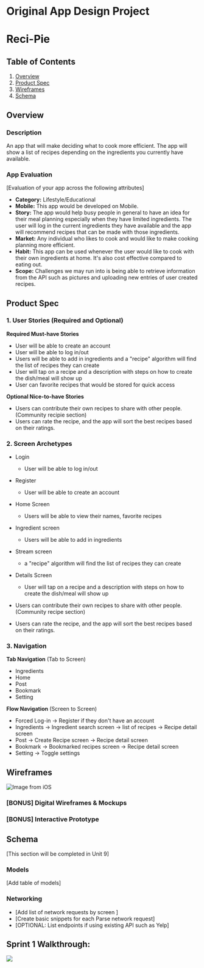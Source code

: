 Original App Design Project
===

# Reci-Pie

## Table of Contents
1. [Overview](#Overview)
1. [Product Spec](#Product-Spec)
1. [Wireframes](#Wireframes)
2. [Schema](#Schema)

## Overview

### Description
An app that will make deciding what to cook more efficient. The app will show a list of recipes depending on the ingredients you currently have available.

### App Evaluation
[Evaluation of your app across the following attributes]
- **Category:** Lifestyle/Educational
- **Mobile:** This app would be developed on Mobile. 
- **Story:**  The app would help busy people in general to have an idea for their meal planning especially when they have limited ingredients. The user will log in the current ingredients they have available and the app will recommend recipes that can be made with those ingredients. 
- **Market:** Any individual who likes to cook and would like to make cooking planning more efficient.
- **Habit:** This app can be used whenever the user would like to cook with their own ingredients at home. It's also cost effective compared to eating out.
- **Scope:** Challenges we may run into is being able to retrieve information from the API such as pictures and uploading new entries of user created recipes.

## Product Spec

### 1. User Stories (Required and Optional)

**Required Must-have Stories**

* User will be able to create an account 
* User will be able to log in/out
* Users will be able to add in ingredients and a "recipe" algorithm will find the list of recipes they can create
* User will tap on a recipe and a description with steps on how to create the dish/meal will show up
* User can favorite recipes that would be stored for quick access


**Optional Nice-to-have Stories**

* Users can contribute their own recipes to share with other people. (Community recipie section)
* Users can rate the recipe, and the app will sort the best recipes based on their ratings.

### 2. Screen Archetypes

* Login
   *  User will be able to log in/out
* Register 
    * User will be able to create an account 
    
* Home Screen
    * Users will be able to view their names, favorite recipes
* Ingredient screen
    *  Users will be able to add in ingredients
* Stream screen 
    *  a "recipe" algorithm will find the list of recipes they can create
* Details Screen
    * User will tap on a recipe and a description with steps on how to create the dish/meal will show up

* Users can contribute their own recipes to share with other people. (Community recipe section)
* Users can rate the recipe, and the app will sort the best recipes based on their ratings.

### 3. Navigation

**Tab Navigation** (Tab to Screen)

* Ingredients
* Home
* Post
* Bookmark
* Setting

**Flow Navigation** (Screen to Screen)

* Forced Log-in -> Register if they don't have an account
* Ingredients -> Ingredient search screen -> list of recipes -> Recipe detail screen
* Post -> Create Recipe screen -> Recipe detail screen
* Bookmark -> Bookmarked recipes screen -> Recipe detail screen
* Setting -> Toggle settings

## Wireframes

![Image from iOS](https://user-images.githubusercontent.com/44296149/157303930-ee4b5ca2-6eaf-45c3-b49b-6dd011945f8a.jpg)



### [BONUS] Digital Wireframes & Mockups


### [BONUS] Interactive Prototype

## Schema 
[This section will be completed in Unit 9]
### Models
[Add table of models]
### Networking
- [Add list of network requests by screen ]
- [Create basic snippets for each Parse network request]
- [OPTIONAL: List endpoints if using existing API such as Yelp]

## Sprint 1 Walkthrough:

![](https://i.imgur.com/zuz5CYG.gif)
